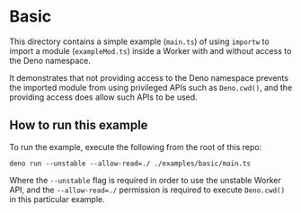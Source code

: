 # Basic

This directory contains a simple example (`main.ts`) of using `importw` to
import a module (`exampleMod.ts`) inside a Worker with and without access to the
Deno namespace.

It demonstrates that not providing access to the Deno namespace prevents the
imported module from using privileged APIs such as `Deno.cwd()`, and the
providing access does allow such APIs to be used.

## How to run this example

To run the example, execute the following from the root of this repo:

```console
deno run --unstable --allow-read=./ ./examples/basic/main.ts
```

Where the `--unstable` flag is required in order to use the unstable Worker API,
and the `--allow-read=./` permission is required to execute `Deno.cwd()` in this
particular example.
